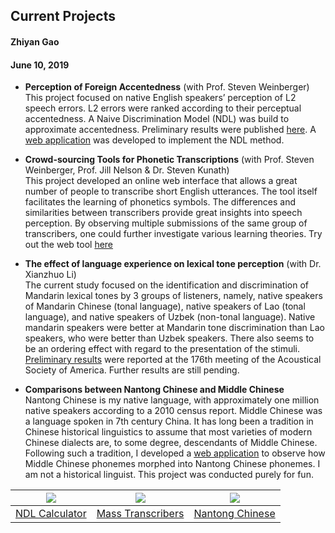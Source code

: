 
## Current Projects
#### Zhiyan Gao
#### June 10, 2019

* <b>Perception of Foreign Accentedness</b> (with Prof. Steven Weinberger)<br>
This project focused on native English speakers’ perception of L2 speech errors. L2 errors were ranked according to their perceptual accentedness. A Naive Discrimination Model (NDL) was build to approximate accentedness. Preliminary results were published [here](https://content.sciendo.com/view/journals/rela/16/2/article-p135.xml). A [web application](https://gaozhiyan.shinyapps.io/ndl_calculator/) was developed to implement the NDL method.

* <b>Crowd-sourcing Tools for Phonetic Transcriptions</b> (with Prof. Steven Weinberger, Prof. Jill Nelson & Dr. Steven Kunath) <br>
This project developed an online web interface that allows a great number of people to transcribe short English utterances. The tool itself facilitates the learning of phonetics symbols. The differences and similarities between transcribers provide great insights into speech perception. By observing multiple submissions of the same group of transcribers, one could further investigate various learning theories. Try out the web tool [here](http://www.phonetictranscriber.org/transcribe_sample)

* <b>The effect of language experience on lexical tone perception</b> (with Dr. Xianzhuo Li) <br>
The current study focused on the identification and discrimination of Mandarin lexical tones by 3 groups of listeners, namely, native speakers of Mandarin Chinese (tonal language), native speakers of Lao (tonal language), and native speakers of Uzbek (non-tonal language). Native mandarin speakers were better at Mandarin tone discrimination than Lao speakers, who were better than Uzbek speakers. There also seems to be an ordering effect with regard to the presentation of the stimuli. [Preliminary results](https://asa.scitation.org/doi/abs/10.1121/1.5068200) were reported at the 176th meeting of the Acoustical Society of America. Further results are still pending.

* <b>Comparisons between Nantong Chinese and Middle Chinese</b><br>
Nantong Chinese is my native language, with approximately one million native speakers according to a 2010 census report. Middle Chinese was a language spoken in 7th century China. It has long been a tradition in Chinese historical linguistics to assume that most varieties of modern Chinese dialects are, to some degree, descendants of Middle Chinese. Following such a tradition, I developed a [web application](https://nantonghua.shinyapps.io/nantonghua/) to observe how Middle Chinese phonemes morphed into Nantong Chinese phonemes. I am not a historical linguist. This project was conducted purely for fun.

 |<a href="https://gaozhiyan.shinyapps.io/ndl_calculator">![](https://gaozhiyan.github.io/images/ndl.jpg)</a>|<a href="http://www.phonetictranscriber.org/">![](https://gaozhiyan.github.io/images/crowd.jpg)</a>|<a href="https://nantonghua.shinyapps.io/nantonghua">![](https://gaozhiyan.github.io/images/nth.jpg)</a>|
|----------|-----|----|
| [NDL Calculator](https://gaozhiyan.shinyapps.io/ndl_calculator)  | [Mass Transcribers](http://www.phonetictranscriber.org/)| [Nantong Chinese](https://nantonghua.shinyapps.io/nantonghua)  |
